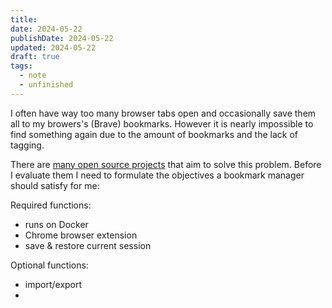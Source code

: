 ```yaml
---
title: 
date: 2024-05-22
publishDate: 2024-05-22
updated: 2024-05-22
draft: true
tags:
  - note
  - unfinished
---
```

 
I often have way too many browser tabs open and occasionally save them all to my browers's (Brave) bookmarks. However it is nearly impossible to find something again due to the amount of bookmarks and the lack of tagging.

There are [many open source projects](https://github.com/awesome-selfhosted/awesome-selfhosted?tab=readme-ov-file#bookmarks-and-link-sharing) that aim to solve this problem. Before I evaluate them I need to formulate the objectives a bookmark manager should satisfy for me:

Required functions:
- runs on Docker
- Chrome browser extension
- save & restore current session

Optional functions:
- import/export
- 